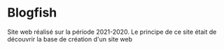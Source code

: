 # Blogfish
Site web réalisé sur la période 2021-2020. Le principe de ce site était de découvrir la base de création d'un site web
